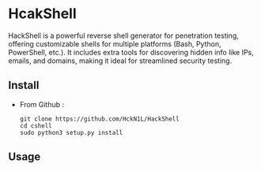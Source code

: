 # HcakShell
HackShell is a powerful reverse shell generator for penetration testing, offering customizable shells for multiple platforms (Bash, Python, PowerShell, etc.). It includes extra tools for discovering hidden info like IPs, emails, and domains, making it ideal for streamlined security testing.

## Install 
- From Github :
  ``` 
  git clone https://github.com/HckN1L/HackShell  
  cd cshell  
  sudo python3 setup.py install  
  ```  
## Usage

